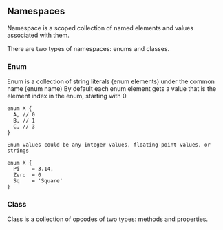 ## Namespaces

Namespace is a scoped collection of named elements and values associated with them.

There are two types of namespaces: enums and classes.

### Enum

Enum is a collection of string literals (enum elements) under the common name (enum name)
By default each enum element gets a value that is the element index in the enum, starting with 0.

```
enum X {
  A, // 0
  B, // 1
  C, // 3
}

Enum values could be any integer values, floating-point values, or strings

enum X {
  Pi    = 3.14,
  Zero  = 0
  Sq    = 'Square'
}
```

### Class

Class is a collection of opcodes of two types: methods and properties.
